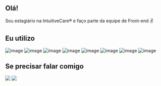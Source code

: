 ## Olá!

Sou estagiário na IntuitiveCare® e faço parte da equipe de Front-end ✌️

## Eu utilizo

![image](https://img.shields.io/badge/Vue.js-35495E?style=for-the-badge&logo=vuedotjs&logoColor=4FC08D)
![image](https://img.shields.io/badge/Vuetify-1867C0?style=for-the-badge&logo=vuetify&logoColor=white)
![image](https://img.shields.io/badge/nuxt.js-00C58E?style=for-the-badge&logo=nuxtdotjs&logoColor=white)
![image](https://img.shields.io/badge/JavaScript-323330?style=for-the-badge&logo=javascript&logoColor=F7DF1E)
![image](https://img.shields.io/badge/json-5E5C5C?style=for-the-badge&logo=json&logoColor=white)
![image](https://img.shields.io/badge/HTML5-E34F26?style=for-the-badge&logo=html5&logoColor=white)
![image](https://img.shields.io/badge/Sass-CC6699?style=for-the-badge&logo=sass&logoColor=white)
![image](https://img.shields.io/badge/CSS3-1572B6?style=for-the-badge&logo=css3&logoColor=white)

## Se precisar falar comigo
<a href="https://api.whatsapp.com/send?phone=+5513996643861"><img src="https://img.shields.io/badge/WhatsApp-25D366?style=for-the-badge&logo=whatsapp&logoColor=white"/></a>
<a href="mailto:rodriggo.santos@intuitivecare.com"><img src="https://img.shields.io/badge/Gmail-D14836?style=for-the-badge&logo=gmail&logoColor=white"/></a>
